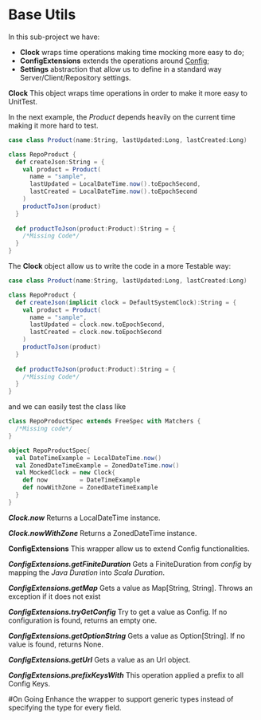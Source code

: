 
# Base Utils

In this sub-project we have:
 * **Clock** wraps time operations making time mocking more easy to do;
 * **ConfigExtensions** extends the operations around [Config](https://github.com/typesafehub/config);
 * **Settings** abstraction that allow us to define in a standard way Server/Client/Repository settings.
  
**Clock**
This object wraps time operations in order to make it more easy to UnitTest. 

In the next example, the *Product* depends heavily on the current time making it more hard to test.

```scala
case class Product(name:String, lastUpdated:Long, lastCreated:Long)

class RepoProduct {
  def createJson:String = {
    val product = Product( 
      name = "sample", 
      lastUpdated = LocalDateTime.now().toEpochSecond, 
      lastCreated = LocalDateTime.now().toEpochSecond
    )
    productToJson(product)
  }
  
  def productToJson(product:Product):String = {
    /*Missing Code*/  
  }
}
```

The **Clock** object allow us to write the code in a more Testable way:
```scala
case class Product(name:String, lastUpdated:Long, lastCreated:Long)

class RepoProduct {
  def createJson(implicit clock = DefaultSystemClock):String = {
    val product = Product( 
      name = "sample", 
      lastUpdated = clock.now.toEpochSecond, 
      lastCreated = clock.now.toEpochSecond
    )
    productToJson(product)
  }
  
  def productToJson(product:Product):String = {
    /*Missing Code*/  
  }
}
``` 

and we can easily test the class like 
```scala
class RepoProductSpec extends FreeSpec with Matchers {
  /*Missing code*/
}

object RepoProductSpec{
  val DateTimeExample = LocalDateTime.now()
  val ZonedDateTimeExample = ZonedDateTime.now()
  val MockedClock = new Clock{
    def now         = DateTimeExample
    def nowWithZone = ZonedDateTimeExample
  }
}
```

***Clock.now***
Returns a LocalDateTime instance.

***Clock.nowWithZone***
Returns a ZonedDateTime instance.

**ConfigExtensions**
This wrapper allow us to extend Config functionalities.
  
***ConfigExtensions.getFiniteDuration***
Gets a FiniteDuration from *config* by mapping the *Java Duration* into *Scala Duration*.

***ConfigExtensions.getMap***
Gets a value as Map[String, String]. Throws an exception if it does not exist

***ConfigExtensions.tryGetConfig***
Try to get a value as Config. If no configuration is found, returns an empty one.

***ConfigExtensions.getOptionString***
Gets a value as Option[String]. If no value is found, returns None.

***ConfigExtensions.getUrl***
Gets a value as an Url object.

***ConfigExtensions.prefixKeysWith***
This operation applied a prefix to all Config Keys.

#On Going
Enhance the wrapper to support generic types instead of specifying the type for every field.
